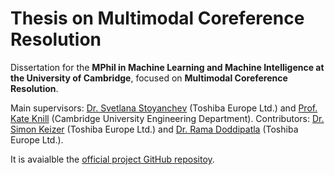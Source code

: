 # Thesis on Multimodal Coreference Resolution

Dissertation for the **MPhil in Machine Learning and Machine Intelligence at the University of Cambridge**, focused on **Multimodal Coreference Resolution**. 

Main supervisors: [Dr. Svetlana Stoyanchev](https://scholar.google.com/citations?user=-REQZ6kAAAAJ&hl=en) (Toshiba Europe Ltd.) and [Prof. Kate Knill](http://mi.eng.cam.ac.uk/~kmk/) (Cambridge University Engineering Department).
Contributors: [Dr. Simon Keizer](https://scholar.google.com/citations?user=jOwqNi8AAAAJ&hl=en) (Toshiba Europe Ltd.) and [Dr. Rama Doddipatla](https://scholar.google.co.uk/citations?user=xxd3HZsAAAAJ&hl=en) (Toshiba Europe Ltd.).

It is avaialble the [official project GitHub repositoy](https://github.com/AlejandroSantorum/simmc2-Multimodal_Coreference_Resolution).